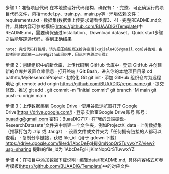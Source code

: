 步骤 1：准备项目代码
	在本地整理好代码结构，确保有：
	· 完整、可正确运行的项目代码文件，包括model.py、train.py、main.py等
	· 环境依赖文件：requirements.txt
	· 数据集(数据集上传要求请看步骤3、4)
	· 完整README.md文件，具体内容可参考模板(https://github.com/BUAADIG/Template)中README.md，需要确保通过Installation、Download dataset、Quick start步骤之后能够跑通代码，得到正确结果

	note: 完成代码打包后，请先把压缩包发送给许嘉璐(xujialu405@gmail.com)并告知，由其核验测试后统一上传到github组织中，因此可先跳过步骤2

步骤 2：创建组织中的新仓库，上传代码到 GitHub 仓库中
	· 登录 GitHub 并创建新的仓库并设置仓库信息
	· 打开终端 / Git Bash，进入你的本地项目目录
		cd path/to/MyResearchProject
	· 初始化 Git
		git init
	· 添加 GitHub 组织仓库为远程地址
		git remote add origin https://github.com/BUAADIG/repo-name.git
	· 提交修改、推送
		git add .
		git commit -m "Initial commit"
		git branch -M main
		git push -u origin main

步骤 3：上传数据集到 Google Drive
	· 使用谷歌浏览器打开 Google Drive(https://drive.google.com/)
	· 登录实验室Google Drive账号 账号：buaadig@gmail.com 密码：BuaaDIG717
	· 在“我的云端硬盘-ResearchDatasets”文件夹中新建一个文件夹，例如ProjectX_data
	· 上传数据集（推荐打包为 .zip 或 .tar.gz）
	· 设置文件或文件夹为「任何拥有链接的人都可以查看」
	· 复制分享链接，获取 file_id（用于 gdown 下载）
		https://drive.google.com/file/d/1AbcDeFgHijKlmNopQrSTuvwxYZ/view?usp=sharing
		提取的file_id为 1AbcDeFgHijKlmNopQrSTuvwxYZ

步骤 4：在项目中添加数据下载说明
	· 编辑data/README.md, 具体内容格式可参考模板(https://github.com/BUAADIG/Template)中的对应文件
